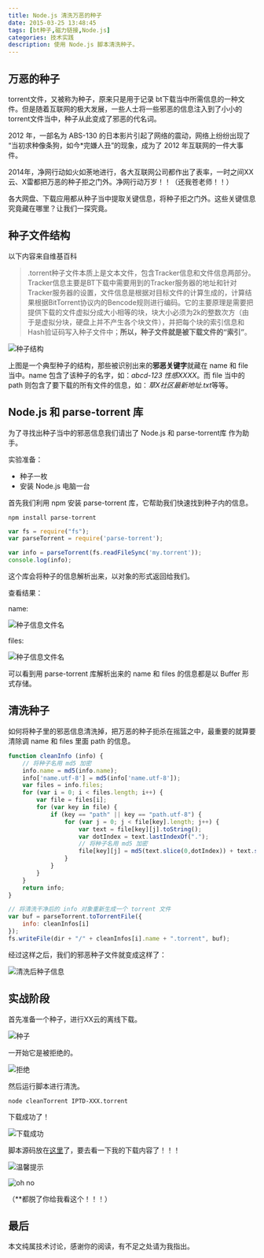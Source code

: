 ```yaml
---
title: Node.js 清洗万恶的种子
date: 2015-03-25 13:48:45
tags: [bt种子,磁力链接,Node.js]
categories: 技术实践
description: 使用 Node.js 脚本清洗种子。
---
```


## 万恶的种子

torrent文件，又被称为种子，原来只是用于记录 bt下载当中所需信息的一种文件。但是随着互联网的极大发展，一些人士将一些邪恶的信息注入到了小小的 torrent文件当中，种子从此变成了邪恶的代名词。

2012 年，一部名为 ABS-130 的日本影片引起了网络的震动，网络上纷纷出现了 “当初求种像条狗，如今*完嫌人丑”的现象，成为了 2012 年互联网的一件大事件。

2014年，净网行动如火如荼地进行，各大互联网公司都作出了表率，一时之间XX云、X雷都把万恶的种子拒之门外。净网行动万岁！！（还我苍老师！！）

各大网盘、下载应用都从种子当中提取关键信息，将种子拒之门外。这些关键信息究竟藏在哪里？让我们一探究竟。

## 种子文件结构

以下内容来自维基百科

> .torrent种子文件本质上是文本文件，包含Tracker信息和文件信息两部分。Tracker信息主要是BT下载中需要用到的Tracker服务器的地址和针对Tracker服务器的设置，文件信息是根据对目标文件的计算生成的，计算结果根据BitTorrent协议内的Bencode规则进行编码。它的主要原理是需要把提供下载的文件虚拟分成大小相等的块，块大小必须为2k的整数次方（由于是虚拟分块，硬盘上并不产生各个块文件），并把每个块的索引信息和Hash验证码写入种子文件中；**所以，种子文件就是被下载文件的“索引”**。

![种子结构](http://acwongblog.qiniudn.com/2015-03_torrent-structure.PNG)

上图是一个典型种子的结构，那些被识别出来的**邪恶关键字**就藏在 name 和 file 当中。name 包含了该种子的名字，如：*abcd-123 性感XXXX*。而 file 当中的 path 则包含了要下载的所有文件的信息，如：*草X社区最新地址.txt*等等。

## Node.js 和 parse-torrent 库

为了寻找出种子当中的邪恶信息我们请出了 Node.js 和 parse-torrent库 作为助手。

实验准备：

- 种子一枚
- 安装 Node.js 电脑一台

首先我们利用 npm 安装 parse-torrent 库，它帮助我们快速找到种子内的信息。

```
npm install parse-torrent
```

```javascript
var fs = require("fs");
var parseTorrent = require('parse-torrent');

var info = parseTorrent(fs.readFileSync('my.torrent'));
console.log(info);
```

这个库会将种子的信息解析出来，以对象的形式返回给我们。

查看结果：

name:

![种子信息文件名](http://acwongblog.qiniudn.com/2015-03_torrent-info-name.PNG)

files:

![种子信息文件名](http://acwongblog.qiniudn.com/2015-03_torrent-info-files.PNG)

可以看到用 parse-torrent 库解析出来的 name 和 files 的信息都是以 Buffer 形式存储。

## 清洗种子

如何将种子里的邪恶信息清洗掉，把万恶的种子扼杀在摇篮之中，最重要的就算要清除调 name 和 files 里面 path 的信息。

```javascript
function cleanInfo (info) {
    // 将种子名用 md5 加密
    info.name = md5(info.name);
    info['name.utf-8'] = md5(info['name.utf-8']);
    var files = info.files;
    for (var i = 0; i < files.length; i++) {
        var file = files[i];
        for (var key in file) {
            if (key == "path" || key == "path.utf-8") {
                for (var j = 0; j < file[key].length; j++) {
                    var text = file[key][j].toString();
                    var dotIndex = text.lastIndexOf(".");
                    // 将种子名用 md5 加密
                    file[key][j] = md5(text.slice(0,dotIndex)) + text.slice(dotIndex,text.length);
                }
            }
        }
    }
    return info;
}
```

```javascript
// 将清洗干净后的 info 对象重新生成一个 torrent 文件
var buf = parseTorrent.toTorrentFile({
    info: cleanInfos[i]
});
fs.writeFile(dir + "/" + cleanInfos[i].name + ".torrent", buf);
```

经过这样之后，我们的邪恶种子文件就变成这样了：

![清洗后种子信息](http://acwongblog.qiniudn.com/2015-03_clean-torren-info.PNG)

## 实战阶段

首先准备一个种子，进行XX云的离线下载。

![种子](http://acwongblog.qiniudn.com/2015-03_torrent.PNG)

一开始它是被拒绝的。

![拒绝](http://acwongblog.qiniudn.com/2015-03_36000.PNG)

然后运行脚本进行清洗。

```
node cleanTorrent IPTD-XXX.torrent
```

下载成功了！

![下载成功](http://acwongblog.qiniudn.com/2015-03_download-success.PNG)

脚本源码放在[这里](https://github.com/acwong00/Clean-Torrents)了，要去看一下我的下载内容了！！！

![温馨提示](http://acwongblog.qiniudn.com/2015-03_tips.PNG)

![oh no](http://acwongblog.qiniudn.com/2015-03_baoman.jpg)

（**都脱了你给我看这个！！！）

## 最后

本文纯属技术讨论，感谢你的阅读，有不足之处请为我指出。
